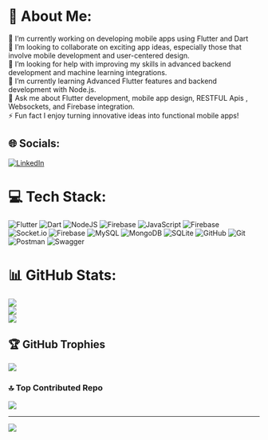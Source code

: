 # 💫 About Me:
🔭 I’m currently working on developing mobile apps using Flutter and Dart<br>👯 I’m looking to collaborate on exciting app ideas, especially those that involve mobile development and user-centered design.<br>🤝 I’m looking for help with improving my skills in advanced backend development and machine learning integrations.<br>🌱 I’m currently learning Advanced Flutter features and backend development with Node.js.<br>💬 Ask me about Flutter development, mobile app design, RESTFUL Apis , Websockets, and Firebase integration.<br>⚡ Fun fact I enjoy turning innovative ideas into functional mobile apps!


## 🌐 Socials:
[![LinkedIn](https://img.shields.io/badge/LinkedIn-%230077B5.svg?logo=linkedin&logoColor=white)](https://linkedin.com/in/ismail-ilm) 

# 💻 Tech Stack:
![Flutter](https://img.shields.io/badge/Flutter-%2302569B.svg?style=for-the-badge&logo=Flutter&logoColor=white) ![Dart](https://img.shields.io/badge/dart-%230175C2.svg?style=for-the-badge&logo=dart&logoColor=white) ![NodeJS](https://img.shields.io/badge/node.js-6DA55F?style=for-the-badge&logo=node.js&logoColor=white) ![Firebase](https://img.shields.io/badge/firebase-%23039BE5.svg?style=for-the-badge&logo=firebase) ![JavaScript](https://img.shields.io/badge/javascript-%23323330.svg?style=for-the-badge&logo=javascript&logoColor=%23F7DF1E) ![Firebase](https://img.shields.io/badge/firebase-%23039BE5.svg?style=for-the-badge&logo=firebase) ![Socket.io](https://img.shields.io/badge/Socket.io-black?style=for-the-badge&logo=socket.io&badgeColor=010101) ![Firebase](https://img.shields.io/badge/firebase-a08021?style=for-the-badge&logo=firebase&logoColor=ffcd34) ![MySQL](https://img.shields.io/badge/mysql-4479A1.svg?style=for-the-badge&logo=mysql&logoColor=white) ![MongoDB](https://img.shields.io/badge/MongoDB-%234ea94b.svg?style=for-the-badge&logo=mongodb&logoColor=white) ![SQLite](https://img.shields.io/badge/sqlite-%2307405e.svg?style=for-the-badge&logo=sqlite&logoColor=white) ![GitHub](https://img.shields.io/badge/github-%23121011.svg?style=for-the-badge&logo=github&logoColor=white) ![Git](https://img.shields.io/badge/git-%23F05033.svg?style=for-the-badge&logo=git&logoColor=white) ![Postman](https://img.shields.io/badge/Postman-FF6C37?style=for-the-badge&logo=postman&logoColor=white) ![Swagger](https://img.shields.io/badge/-Swagger-%23Clojure?style=for-the-badge&logo=swagger&logoColor=white)
# 📊 GitHub Stats:
![](https://github-readme-stats.vercel.app/api?username=ismail-ilm66&theme=dark&hide_border=false&include_all_commits=true&count_private=true)<br/>
![](https://github-readme-streak-stats.herokuapp.com/?user=ismail-ilm66&theme=dark&hide_border=false)<br/>
![](https://github-readme-stats.vercel.app/api/top-langs/?username=ismail-ilm66&theme=dark&hide_border=false&include_all_commits=true&count_private=true&layout=compact)

## 🏆 GitHub Trophies
![](https://github-profile-trophy.vercel.app/?username=ismail-ilm66&theme=radical&no-frame=false&no-bg=true&margin-w=4)

### 🔝 Top Contributed Repo
![](https://github-contributor-stats.vercel.app/api?username=ismail-ilm66&limit=5&theme=dark&combine_all_yearly_contributions=true)

---
[![](https://visitcount.itsvg.in/api?id=ismail-ilm66&icon=0&color=0)](https://visitcount.itsvg.in)

<!-- Proudly created with GPRM ( https://gprm.itsvg.in ) -->
